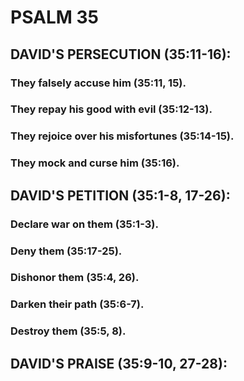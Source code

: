 ---
---
# PSALM 35 
## DAVID\'S PERSECUTION (35:11-16): 
###  They falsely accuse him (35:11, 15). 
###  They repay his good with evil (35:12-13). 
###  They rejoice over his misfortunes (35:14-15). 
###  They mock and curse him (35:16). 
## DAVID\'S PETITION (35:1-8, 17-26): 
###  Declare war on them (35:1-3). 
###  Deny them (35:17-25). 
###  Dishonor them (35:4, 26). 
###  Darken their path (35:6-7). 
###  Destroy them (35:5, 8). 
## DAVID\'S PRAISE (35:9-10, 27-28): 
